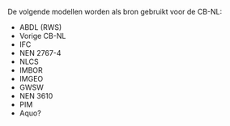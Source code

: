 De volgende modellen worden als bron gebruikt voor de CB-NL:
- ABDL (RWS)
- Vorige CB-NL
- IFC
- NEN 2767-4
- NLCS
- IMBOR
- IMGEO
- GWSW
- NEN 3610
- PIM
- Aquo?
